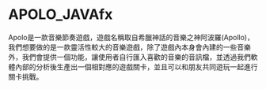 # APOLO_JAVAfx
Apolo是一款音樂節奏遊戲，遊戲名稱取自希臘神話的音樂之神阿波羅(Apollo)，我們想要做的是一款靈活性較大的音樂遊戲，除了遊戲內本身會內建的一些音樂外，我們會提供一個功能，讓使用者自行匯入喜歡的音樂的音訊檔，並透過我們軟體內部的分析後生產出一個相對應的遊戲關卡，並且可以和朋友共同遊玩一起進行關卡挑戰。
